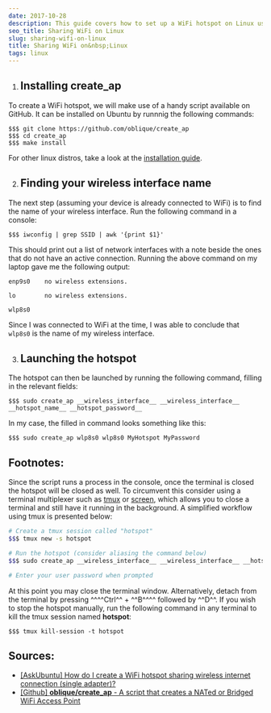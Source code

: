 ```yaml
---
date: 2017-10-28
description: This guide covers how to set up a WiFi hotspot on Linux using a single adapter. The scenario it aims to solve is one where only one device (for instance a laptop) is connected to a WiFi network that has a whitelist of permitted MAC addresses. The connected device can then be used to create a hotspot that other devices can connect to for internet access.
seo_title: Sharing WiFi on Linux
slug: sharing-wifi-on-linux
title: Sharing WiFi on&nbsp;Linux
tags: linux
---
```


1. ## Installing create_ap

  To create a WiFi hotspot, we will make use of a handy script available on GitHub. It can be installed on Ubuntu by runnnig the following commands:

  ```
  $$$ git clone https://github.com/oblique/create_ap
  $$$ cd create_ap
  $$$ make install
  ```

  For other linux distros, take a look at the [installation guide](https://github.com/oblique/create_ap#installation).

2. ## Finding your wireless interface name

  The next step (assuming your device is already connected to WiFi) is to find the name of your wireless interface. Run the following command in a console:

  ```
  $$$ iwconfig | grep SSID | awk '{print $1}'
  ```

  This should print out a list of network interfaces with a note beside the ones that do not have an active connection. Running the above command on my laptop gave me the following output:

  ```samp
  enp9s0    no wireless extensions.

  lo        no wireless extensions.

  wlp8s0
  ```

  Since I was connected to WiFi at the time, I was able to conclude that `wlp8s0` is the name of my wireless interface.

3. ## Launching the hotspot
  The hotspot can then be launched by running the following command, filling in the relevant fields:

  ```
  $$$ sudo create_ap __wireless_interface__ __wireless_interface__ __hotspot_name__ __hotspot_password__
  ```

  In my case, the filled in command looks something like this:

  ```
  $$$ sudo create_ap wlp8s0 wlp8s0 MyHotspot MyPassword
  ```

## Footnotes:
Since the script runs a process in the console, once the terminal is closed the hotspot will be closed as well. To circumvent this consider using a terminal multiplexer such as [tmux](https://github.com/tmux/tmux/wiki) or [screen](https://www.gnu.org/software/screen/), which allows you to close a terminal and still have it running in the background.
A simplified workflow using tmux is presented below:

```bash
# Create a tmux session called "hotspot"
$$$ tmux new -s hotspot

# Run the hotspot (consider aliasing the command below)
$$$ sudo create_ap __wireless_interface__ __wireless_interface__ __hotspot_name__ __hotspot_password__

# Enter your user password when prompted
```

At this point you may close the terminal window. Alternatively, detach from the terminal by pressing ^^^^Ctrl^^ + ^^B^^^^ followed by ^^D^^.
If you wish to stop the hotspot manually, run the following command in any terminal to kill the tmux session named __hotspot__:

```
$$$ tmux kill-session -t hotspot
```

## Sources:
- [[AskUbuntu] How do I create a WiFi hotspot sharing wireless internet connection (single adapter)?](https://askubuntu.com/a/324785/672916)
- [[Github] __oblique/create_ap__ - A script that creates a NATed or Bridged WiFi Access Point](https://github.com/oblique/create_ap#internet-sharing-from-the-same-wifi-interface)
